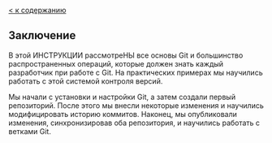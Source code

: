 [< к содержанию](./readme.md)

## Заключение

В этой ИНСТРУКЦИИ рассмотреНЫ все основы Git и большинство распространенных операций, которые должен знать каждый разработчик при работе с Git. На практических примерах мы научились работать с этой системой контроля версий.

Мы начали с установки и настройки Git, а затем создали первый репозиторий. После этого мы внесли некоторые изменения и научились модифицировать историю коммитов. Наконец, мы опубликовали изменения, синхронизировав оба репозитория, и научились работать с ветками Git.